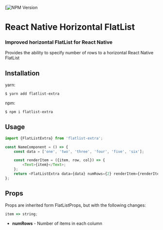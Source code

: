 [![NPM Version][npm-url]

# React Native Horizontal FlatList

<h3>Improved horizontal FlatList for React Native</h3>

Provides the ability to specify number of rows to a horizontal React Native FlatList

## Installation

yarn:

```bash
$ yarn add flatlist-extra
```

npm:

```bash
$ npm i flatlist-extra
```

## Usage

```js
import {FlatListExtra} from 'flatlist-extra';

const NameComponent = () => {
    const data = ['one', 'two', 'three', 'four', 'five', 'six'];

    const renderItem = ({item, row, col}) => {
        <Text>{item}</Text>;
    };
    return <FlatListExtra data={data} numRows={2} renderItem={renderItem} />;
};
```

## Props

Props are inherited form FlatListProps, but with the following changes:

```js
item => string;
```

-   **numRows** - Number of items in each column

[npm-url]: https://www.npmjs.com/package/flatlist-extra
